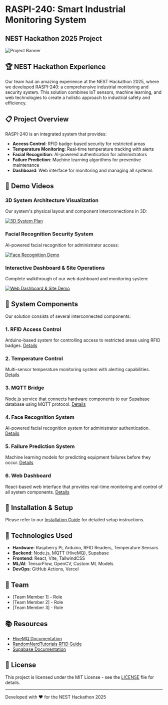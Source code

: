 # RASPI-240: Smart Industrial Monitoring System
## NEST Hackathon 2025 Project

![Project Banner](./media/banner.png)

## 🏆 NEST Hackathon Experience

Our team had an amazing experience at the NEST Hackathon 2025, where we developed RASPI-240: a comprehensive industrial monitoring and security system. This solution combines IoT sensors, machine learning, and web technologies to create a holistic approach to industrial safety and efficiency.

## 📋 Project Overview

RASPI-240 is an integrated system that provides:

- **Access Control**: RFID badge-based security for restricted areas
- **Temperature Monitoring**: Real-time temperature tracking with alerts
- **Facial Recognition**: AI-powered authentication for administrators
- **Failure Prediction**: Machine learning algorithms for preventive maintenance
- **Dashboard**: Web interface for monitoring and managing all systems

## 🎥 Demo Videos

### 3D System Architecture Visualization
Our system's physical layout and component interconnections in 3D:

[![3D System Plan](https://img.youtube.com/vi/RSE16WzwnU0/0.jpg)](https://youtu.be/RSE16WzwnU0)

### Facial Recognition Security System
AI-powered facial recognition for administrator access:

[![Face Recognition Demo](https://img.youtube.com/vi/oYCKodpSrzM/0.jpg)](https://youtu.be/oYCKodpSrzM)

### Interactive Dashboard & Site Operations
Complete walkthrough of our web dashboard and monitoring system:

[![Web Dashboard & Site Demo](https://img.youtube.com/vi/Pgzu2_fCa18/0.jpg)](https://youtu.be/Pgzu2_fCa18)

## 🧩 System Components

Our solution consists of several interconnected components:

### 1. RFID Access Control
Arduino-based system for controlling access to restricted areas using RFID badges. [Details](./docs/rfid_access.md)

### 2. Temperature Control
Multi-sensor temperature monitoring system with alerting capabilities. [Details](./docs/temperature_control.md)

### 3. MQTT Bridge
Node.js service that connects hardware components to our Supabase database using MQTT protocol. [Details](./docs/mqtt_bridge.md)

### 4. Face Recognition System
AI-powered facial recognition system for administrator authentication. [Details](./docs/face_recognition.md)

### 5. Failure Prediction System
Machine learning models for predicting equipment failures before they occur. [Details](./docs/failure_prediction.md)

### 6. Web Dashboard
React-based web interface that provides real-time monitoring and control of all system components. [Details](./docs/web_dashboard.md)

## 🚀 Installation & Setup

Please refer to our [Installation Guide](./docs/installation.md) for detailed setup instructions.

## 🔧 Technologies Used

- **Hardware**: Raspberry Pi, Arduino, RFID Readers, Temperature Sensors
- **Backend**: Node.js, MQTT (HiveMQ), Supabase
- **Frontend**: React, Vite, TailwindCSS
- **ML/AI**: TensorFlow, OpenCV, Custom ML Models
- **DevOps**: GitHub Actions, Vercel

## 👥 Team

- [Team Member 1] - Role
- [Team Member 2] - Role
- [Team Member 3] - Role

## 📚 Resources

- [HiveMQ Documentation](https://www.hivemq.com/docs/)
- [RandomNerdTutorials RFID Guide](https://randomnerdtutorials.com/security-access-using-rfid-arduino/)
- [Supabase Documentation](https://supabase.io/docs)

## 📄 License

This project is licensed under the MIT License - see the [LICENSE](LICENSE) file for details.

---

Developed with ❤️ for the NEST Hackathon 2025 